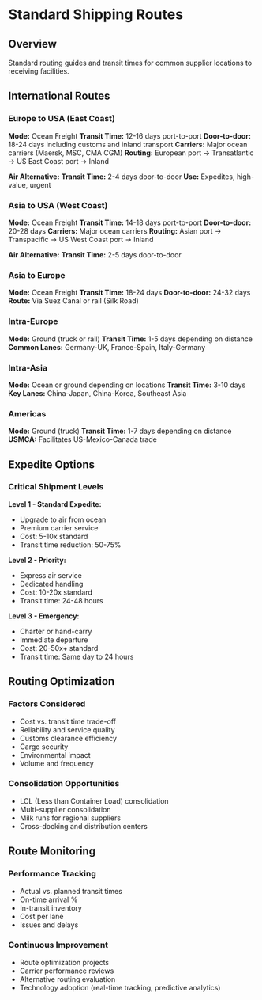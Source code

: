 # Standard Shipping Routes

## Overview

Standard routing guides and transit times for common supplier locations to receiving facilities.

## International Routes

### Europe to USA (East Coast)
**Mode:** Ocean Freight
**Transit Time:** 12-16 days port-to-port
**Door-to-door:** 18-24 days including customs and inland transport
**Carriers:** Major ocean carriers (Maersk, MSC, CMA CGM)
**Routing:** European port → Transatlantic → US East Coast port → Inland

**Air Alternative:**
**Transit Time:** 2-4 days door-to-door
**Use:** Expedites, high-value, urgent

### Asia to USA (West Coast)
**Mode:** Ocean Freight
**Transit Time:** 14-18 days port-to-port
**Door-to-door:** 20-28 days
**Carriers:** Major ocean carriers
**Routing:** Asian port → Transpacific → US West Coast port → Inland

**Air Alternative:**
**Transit Time:** 2-5 days door-to-door

### Asia to Europe
**Mode:** Ocean Freight
**Transit Time:** 18-24 days
**Door-to-door:** 24-32 days
**Route:** Via Suez Canal or rail (Silk Road)

### Intra-Europe
**Mode:** Ground (truck or rail)
**Transit Time:** 1-5 days depending on distance
**Common Lanes:** Germany-UK, France-Spain, Italy-Germany

### Intra-Asia
**Mode:** Ocean or ground depending on locations
**Transit Time:** 3-10 days
**Key Lanes:** China-Japan, China-Korea, Southeast Asia

### Americas
**Mode:** Ground (truck)
**Transit Time:** 1-7 days depending on distance
**USMCA:** Facilitates US-Mexico-Canada trade

## Expedite Options

### Critical Shipment Levels

**Level 1 - Standard Expedite:**
- Upgrade to air from ocean
- Premium carrier service
- Cost: 5-10x standard
- Transit time reduction: 50-75%

**Level 2 - Priority:**
- Express air service
- Dedicated handling
- Cost: 10-20x standard
- Transit time: 24-48 hours

**Level 3 - Emergency:**
- Charter or hand-carry
- Immediate departure
- Cost: 20-50x+ standard
- Transit time: Same day to 24 hours

## Routing Optimization

### Factors Considered
- Cost vs. transit time trade-off
- Reliability and service quality
- Customs clearance efficiency
- Cargo security
- Environmental impact
- Volume and frequency

### Consolidation Opportunities
- LCL (Less than Container Load) consolidation
- Multi-supplier consolidation
- Milk runs for regional suppliers
- Cross-docking and distribution centers

## Route Monitoring

### Performance Tracking
- Actual vs. planned transit times
- On-time arrival %
- In-transit inventory
- Cost per lane
- Issues and delays

### Continuous Improvement
- Route optimization projects
- Carrier performance reviews
- Alternative routing evaluation
- Technology adoption (real-time tracking, predictive analytics)
